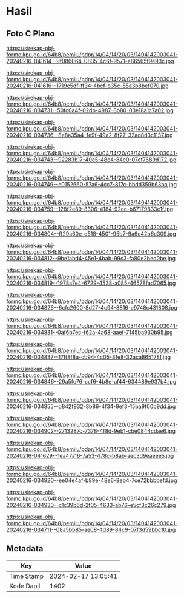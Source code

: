 # Hasil

## Foto C Plano

https://sirekap-obj-formc.kpu.go.id/64b8/pemilu/pdpr/14/04/14/20/03/1404142003041-20240216-041614--9f086064-0835-4c6f-9571-e86565f9e93c.jpg

https://sirekap-obj-formc.kpu.go.id/64b8/pemilu/pdpr/14/04/14/20/03/1404142003041-20240216-041616--1719e5df-ff34-4bcf-b35c-55a3b8bef070.jpg

https://sirekap-obj-formc.kpu.go.id/64b8/pemilu/pdpr/14/04/14/20/03/1404142003041-20240216-034731--50fc0a4f-02db-4987-8b80-03e18a1c7a02.jpg

https://sirekap-obj-formc.kpu.go.id/64b8/pemilu/pdpr/14/04/14/20/03/1404142003041-20240216-034736--8e8a35a4-1e9f-49a2-8f27-32ad8d3c1137.jpg

https://sirekap-obj-formc.kpu.go.id/64b8/pemilu/pdpr/14/04/14/20/03/1404142003041-20240216-034743--92283b17-40c5-48c4-84e0-07ef7689d172.jpg

https://sirekap-obj-formc.kpu.go.id/64b8/pemilu/pdpr/14/04/14/20/03/1404142003041-20240216-034749--e0152660-57a6-4cc7-817c-bbdd359b63ba.jpg

https://sirekap-obj-formc.kpu.go.id/64b8/pemilu/pdpr/14/04/14/20/03/1404142003041-20240216-034759--128f2e89-8306-4184-92cc-b67179833e1f.jpg

https://sirekap-obj-formc.kpu.go.id/64b8/pemilu/pdpr/14/04/14/20/03/1404142003041-20240216-034804--ff29a60e-d518-4501-95b7-9a6c42b6c309.jpg

https://sirekap-obj-formc.kpu.go.id/64b8/pemilu/pdpr/14/04/14/20/03/1404142003041-20240216-034812--9be1abd4-45e1-4bab-99c3-fa80e2bed0be.jpg

https://sirekap-obj-formc.kpu.go.id/64b8/pemilu/pdpr/14/04/14/20/03/1404142003041-20240216-034819--1978a7e4-6729-4538-a085-46578fad7065.jpg

https://sirekap-obj-formc.kpu.go.id/64b8/pemilu/pdpr/14/04/14/20/03/1404142003041-20240216-034826--6cfc2600-8d27-4c94-8816-e9748c431808.jpg

https://sirekap-obj-formc.kpu.go.id/64b8/pemilu/pdpr/14/04/14/20/03/1404142003041-20240216-034831--0af6b7ec-f62a-4a68-aaef-7145ba930b95.jpg

https://sirekap-obj-formc.kpu.go.id/64b8/pemilu/pdpr/14/04/14/20/03/1404142003041-20240216-034837--17ff8f8a-cb94-4c05-81e8-32aca865178f.jpg

https://sirekap-obj-formc.kpu.go.id/64b8/pemilu/pdpr/14/04/14/20/03/1404142003041-20240216-034846--29a5fc76-ccf6-4b8e-af44-634489e937b4.jpg

https://sirekap-obj-formc.kpu.go.id/64b8/pemilu/pdpr/14/04/14/20/03/1404142003041-20240216-034855--d842f932-8b86-4f34-9ef3-15ba9f00b9dd.jpg

https://sirekap-obj-formc.kpu.go.id/64b8/pemilu/pdpr/14/04/14/20/03/1404142003041-20240216-034902--2713287c-7378-4f8d-9eb1-cbe0844cdae6.jpg

https://sirekap-obj-formc.kpu.go.id/64b8/pemilu/pdpr/14/04/14/20/03/1404142003041-20240216-041629--1ea47a16-7a53-478c-b8ab-aec3d9eaeee5.jpg

https://sirekap-obj-formc.kpu.go.id/64b8/pemilu/pdpr/14/04/14/20/03/1404142003041-20240216-034920--ee04e4af-b89e-48e6-8eb4-7ce72bbbbefd.jpg

https://sirekap-obj-formc.kpu.go.id/64b8/pemilu/pdpr/14/04/14/20/03/1404142003041-20240216-034930--c1c39b6d-2f05-4633-ab76-e5cf3c26c279.jpg

https://sirekap-obj-formc.kpu.go.id/64b8/pemilu/pdpr/14/04/14/20/03/1404142003041-20240216-034711--08a5bb85-ae08-4d89-84c9-07f3d59bbc10.jpg


## Metadata

| Key        | Value               |
| ---------- | ------------------- |
| Time Stamp | 2024-02-17 13:05:41 |
| Kode Dapil | 1402                |



